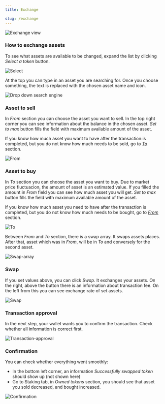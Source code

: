 ```yaml
---
title: Exchange

slug: /exchange
---
```


![Exchange view](https://i.imgur.com/u8Q2wFI.png)

### How to exchange assets

To see what assets are available to be changed, expand the list by clicking _Select a token_ button.

![Select](https://i.imgur.com/CcJFGkM.png)

At the top you can type in an asset you are searching for. Once you choose something, the text is replaced with the chosen asset name and icon.

![Drop down search engine](https://i.imgur.com/csSpIIv.png)

### Asset to sell

In _From_ section you can choose the asset you want to sell. In the top right corner you can see information about the balance in the chosen asset. _Set to max_ button fills the field with maximum available amount of the asset.

If you know how much asset you want to have after the transaction is completed, but you do not know how much needs to be sold, go to [_To_](/docs/exchange#asset-to-buy) section.

![From](https://i.imgur.com/OTIzsjG.png)

### Asset to buy

In _To_ section you can choose the asset you want to buy. Due to market price fluctuacion, the amount of asset is an estimated value. If you filled the amount in _From_ field you can see how much asset you will get. _Set to max_ button fills the field with maximum available amount of the asset.

If you know how much asset you need to have after the transaction is completed, but you do not know how much needs to be bought, go to [_From_](/docs/exchange#asset-to-sell) section.

![To](https://i.imgur.com/gwuPEer.png)

Between _From_ and _To_ section, there is a swap array. It swaps assets places. After that, asset which was in _From_, will be in _To_ and conversely for the second asset.

![Swap-array](https://i.imgur.com/MHSxMVQ.png)

### Swap

If you set values above, you can click _Swap_. It exchanges your assets. On the right, above the button there is an information about transaction fee. On the left from this you can see exchange rate of set assets.

![Swap](https://i.imgur.com/o4H91Xp.png)

### Transaction approval

In the next step, your wallet wants you to confirm the transaction. Check whether all information is correct first.

![Transaction-approval](https://i.imgur.com/6T6Vtc4.png)

### Confirmation

You can check whether everything went smoothly:

- In the bottom left corner, an information _Successfully swapped token_ should show up (not shown here)
- Go to Staking tab, in _Owned tokens_ section, you should see that asset you sold decreased, and bought increased.

![Confirmation](https://i.imgur.com/xBDyAmv.png)
